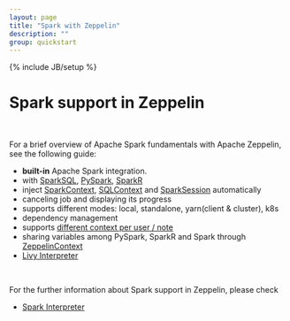 ```yaml
---
layout: page
title: "Spark with Zeppelin"
description: ""
group: quickstart
---
```

<!--
Licensed under the Apache License, Version 2.0 (the "License");
you may not use this file except in compliance with the License.
You may obtain a copy of the License at

http://www.apache.org/licenses/LICENSE-2.0

Unless required by applicable law or agreed to in writing, software
distributed under the License is distributed on an "AS IS" BASIS,
WITHOUT WARRANTIES OR CONDITIONS OF ANY KIND, either express or implied.
See the License for the specific language governing permissions and
limitations under the License.
-->
{% include JB/setup %}

# Spark support in Zeppelin 

<div id="toc"></div>

<br/>

For a brief overview of Apache Spark fundamentals with Apache Zeppelin, see the following guide:

- **built-in** Apache Spark integration.
- with [SparkSQL](http://spark.apache.org/sql/), [PySpark](https://spark.apache.org/docs/latest/api/python/pyspark.html), [SparkR](https://spark.apache.org/docs/latest/sparkr.html)
- inject [SparkContext](https://spark.apache.org/docs/latest/api/java/org/apache/spark/SparkContext.html), [SQLContext](https://spark.apache.org/docs/latest/sql-programming-guide.html) and [SparkSession](https://spark.apache.org/docs/latest/sql-programming-guide.html) automatically
- canceling job and displaying its progress 
- supports different modes: local, standalone, yarn(client & cluster), k8s
- dependency management
- supports [different context per user / note](../usage/interpreter/interpreter_binding_mode.html) 
- sharing variables among PySpark, SparkR and Spark through [ZeppelinContext](../interpreter/spark.html#zeppelincontext)
- [Livy Interpreter](../interpreter/livy.html)

<br/>

For the further information about Spark support in Zeppelin, please check 

- [Spark Interpreter](../interpreter/spark.html)



